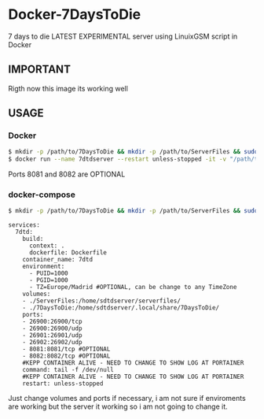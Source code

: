 # Docker-7DaysToDie
7 days to die LATEST EXPERIMENTAL server using LinuixGSM script in Docker

## IMPORTANT

Rigth now this image its working well

## USAGE

### Docker

```bash
$ mkdir -p /path/to/7DaysToDie && mkdir -p /path/to/ServerFiles && sudo chown -R 1001:1001 /path/to/7DaysToDie && sudo chown -R 1001:1001 /path/to/ServerFiles
$ docker run --name 7dtdserver --restart unless-stopped -it -v "/path/to/7DaysToDie:/home/sdtdserver/.local/share/7DaysToDie/" -v "/path/to/ServerFiles:/home/sdtdserver/serverfiles/" -p 26900:26900/tcp -p 26900:26900/udp -p 26901:26901/udp -p 26902:26902/udp -p 8081:8081/tcp -p 8082:8082/tcp vinanrra/7dtd
```

Ports 8081 and 8082 are OPTIONAL

### docker-compose

```bash
$ mkdir -p /path/to/7DaysToDie && mkdir -p /path/to/ServerFiles && sudo chown -R 1001:1001 /path/to/7DaysToDie && sudo chown -R 1001:1001 /path/to/ServerFiles
```

```version: '3.3'
services:
  7dtd:
    build:
      context: .
      dockerfile: Dockerfile
    container_name: 7dtd
    environment:
      - PUID=1000
      - PGID=1000
      - TZ=Europe/Madrid #OPTIONAL, can be change to any TimeZone
    volumes:
    - ./ServerFiles:/home/sdtdserver/serverfiles/
    - ./7DaysToDie:/home/sdtdserver/.local/share/7DaysToDie/
    ports:
    - 26900:26900/tcp
    - 26900:26900/udp
    - 26901:26901/udp
    - 26902:26902/udp
    - 8081:8081/tcp #OPTIONAL
    - 8082:8082/tcp #OPTIONAL
    #KEPP CONTAINER ALIVE - NEED TO CHANGE TO SHOW LOG AT PORTAINER
    command: tail -f /dev/null
    #KEPP CONTAINER ALIVE - NEED TO CHANGE TO SHOW LOG AT PORTAINER
    restart: unless-stopped
```

Just change volumes and ports if necessary, i am not sure if enviroments are working but the server it working so i am not going to change it.
